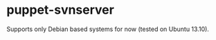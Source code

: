 puppet-svnserver
================

Supports only Debian based systems for now (tested on Ubuntu 13.10).
